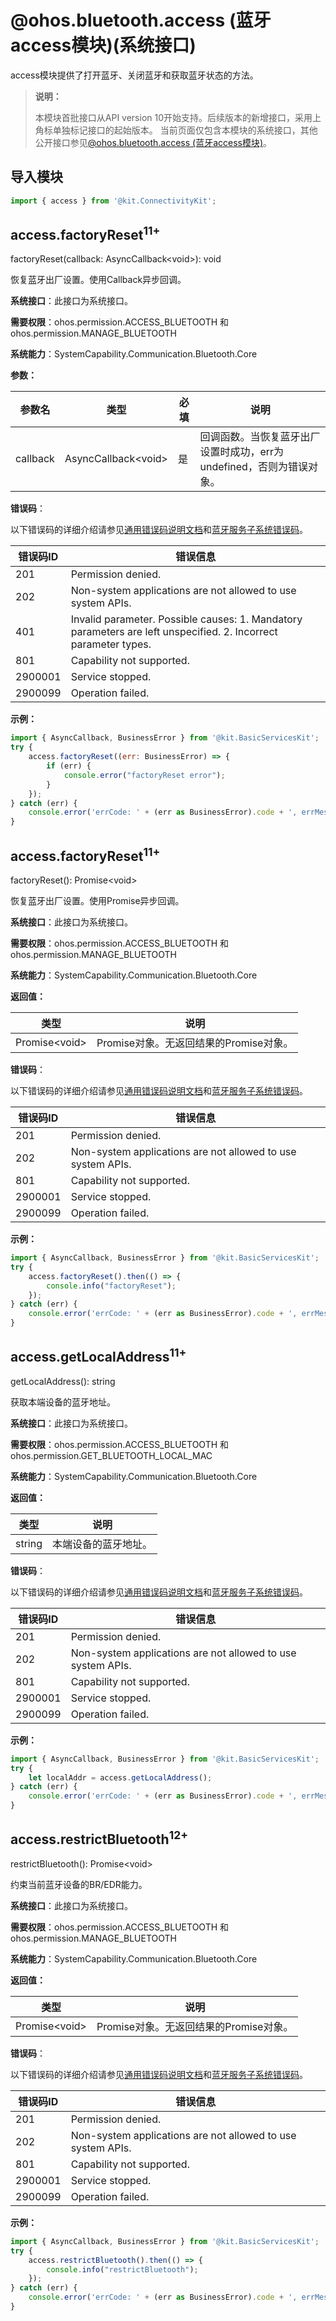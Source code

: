 # @ohos.bluetooth.access (蓝牙access模块)(系统接口)

access模块提供了打开蓝牙、关闭蓝牙和获取蓝牙状态的方法。

> **说明：**
>
> 本模块首批接口从API version 10开始支持。后续版本的新增接口，采用上角标单独标记接口的起始版本。
> 当前页面仅包含本模块的系统接口，其他公开接口参见[@ohos.bluetooth.access (蓝牙access模块)](js-apis-bluetooth-access.md)。


## 导入模块

```js
import { access } from '@kit.ConnectivityKit';
```


## access.factoryReset<sup>11+</sup>

factoryReset(callback: AsyncCallback&lt;void&gt;): void

恢复蓝牙出厂设置。使用Callback异步回调。

**系统接口**：此接口为系统接口。

**需要权限**：ohos.permission.ACCESS_BLUETOOTH 和 ohos.permission.MANAGE_BLUETOOTH

**系统能力**：SystemCapability.Communication.Bluetooth.Core

**参数：**

| 参数名   | 类型                                               | 必填  | 说明                                                       |
| -------- | ------------------------------------------------- | ----- | ---------------------------------------------------------- |
| callback     | AsyncCallback&lt;void&gt;             | 是    | 回调函数。当恢复蓝牙出厂设置时成功，err为undefined，否则为错误对象。       |

**错误码**：

以下错误码的详细介绍请参见[通用错误码说明文档](../errorcode-universal.md)和[蓝牙服务子系统错误码](errorcode-bluetoothManager.md)。

|错误码ID   | 错误信息           |
| -------- | ------------------ |
|201 | Permission denied.                 |
|202 | Non-system applications are not allowed to use system APIs. |
|401 | Invalid parameter. Possible causes: 1. Mandatory parameters are left unspecified. 2. Incorrect parameter types.           |
|801 | Capability not supported.          |
|2900001   | Service stopped.   |
|2900099   | Operation failed.  |

**示例：**

```js
import { AsyncCallback, BusinessError } from '@kit.BasicServicesKit';
try {
    access.factoryReset((err: BusinessError) => {
        if (err) {
            console.error("factoryReset error");
        }
    });
} catch (err) {
    console.error('errCode: ' + (err as BusinessError).code + ', errMessage: ' + (err as BusinessError).message);
}
```


## access.factoryReset<sup>11+</sup>

factoryReset(): Promise&lt;void&gt;

恢复蓝牙出厂设置。使用Promise异步回调。

**系统接口**：此接口为系统接口。

**需要权限**：ohos.permission.ACCESS_BLUETOOTH 和 ohos.permission.MANAGE_BLUETOOTH

**系统能力**：SystemCapability.Communication.Bluetooth.Core

**返回值：**

| 类型                              | 说明              |
| --------------------------------- | ---------------- |
| Promise&lt;void&gt; | Promise对象。无返回结果的Promise对象。 |

**错误码**：

以下错误码的详细介绍请参见[通用错误码说明文档](../errorcode-universal.md)和[蓝牙服务子系统错误码](errorcode-bluetoothManager.md)。

|错误码ID   | 错误信息           |
| -------- | ------------------ |
|201 | Permission denied.                 |
|202 | Non-system applications are not allowed to use system APIs. |
|801 | Capability not supported.          |
|2900001   | Service stopped.   |
|2900099   | Operation failed.  |

**示例：**

```js
import { AsyncCallback, BusinessError } from '@kit.BasicServicesKit';
try {
    access.factoryReset().then(() => {
        console.info("factoryReset");
    });
} catch (err) {
    console.error('errCode: ' + (err as BusinessError).code + ', errMessage: ' + (err as BusinessError).message);
}
```


## access.getLocalAddress<sup>11+</sup><a name="getLocalAddress"></a>

getLocalAddress(): string

获取本端设备的蓝牙地址。

**系统接口**：此接口为系统接口。

**需要权限**：ohos.permission.ACCESS_BLUETOOTH 和 ohos.permission.GET_BLUETOOTH_LOCAL_MAC

**系统能力**：SystemCapability.Communication.Bluetooth.Core

**返回值：**

| 类型      | 说明                |
| --------- | ------------------ |
| string    | 本端设备的蓝牙地址。 |

**错误码**：

以下错误码的详细介绍请参见[通用错误码说明文档](../errorcode-universal.md)和[蓝牙服务子系统错误码](errorcode-bluetoothManager.md)。

|错误码ID   | 错误信息           |
| -------- | ------------------ |
|201 | Permission denied.                 |
|202 | Non-system applications are not allowed to use system APIs. |
|801 | Capability not supported.          |
|2900001   | Service stopped.   |
|2900099   | Operation failed.  |

**示例：**

```js
import { AsyncCallback, BusinessError } from '@kit.BasicServicesKit';
try {
    let localAddr = access.getLocalAddress();
} catch (err) {
    console.error('errCode: ' + (err as BusinessError).code + ', errMessage: ' + (err as BusinessError).message);
}
```


## access.restrictBluetooth<sup>12+</sup><a name="restrictBluetooth"></a>

restrictBluetooth(): Promise&lt;void&gt;

约束当前蓝牙设备的BR/EDR能力。

**系统接口**：此接口为系统接口。

**需要权限**：ohos.permission.ACCESS_BLUETOOTH 和 ohos.permission.MANAGE_BLUETOOTH

**系统能力**：SystemCapability.Communication.Bluetooth.Core

**返回值：**

| 类型                              | 说明              |
| --------------------------------- | ---------------- |
| Promise&lt;void&gt; | Promise对象。无返回结果的Promise对象。 |

**错误码**：

以下错误码的详细介绍请参见[通用错误码说明文档](../errorcode-universal.md)和[蓝牙服务子系统错误码](errorcode-bluetoothManager.md)。

|错误码ID   | 错误信息           |
| -------- | ------------------ |
|201 | Permission denied.                 |
|202 | Non-system applications are not allowed to use system APIs. |
|801 | Capability not supported.          |
|2900001   | Service stopped.   |
|2900099   | Operation failed.  |

**示例：**

```js
import { AsyncCallback, BusinessError } from '@kit.BasicServicesKit';
try {
    access.restrictBluetooth().then(() => {
        console.info("restrictBluetooth");
    });
} catch (err) {
    console.error('errCode: ' + (err as BusinessError).code + ', errMessage: ' + (err as BusinessError).message);
}
```


